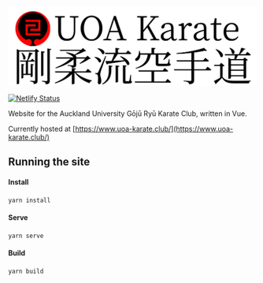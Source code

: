 ![logo](public/logo-wide.png)

[![Netlify Status](https://api.netlify.com/api/v1/badges/aceaeaf3-4d8a-4aee-9e36-7bfa41b07e5f/deploy-status)](https://app.netlify.com/sites/uoa-karate/deploys)

Website for the Auckland University Gōjū Ryū Karate Club, written in Vue.

Currently hosted at [https://www.uoa-karate.club/](https://www.uoa-karate.club/)

## Running the site

#### Install

 `yarn install`
 
#### Serve
 
 `yarn serve`
 
#### Build 
 
 `yarn build`
